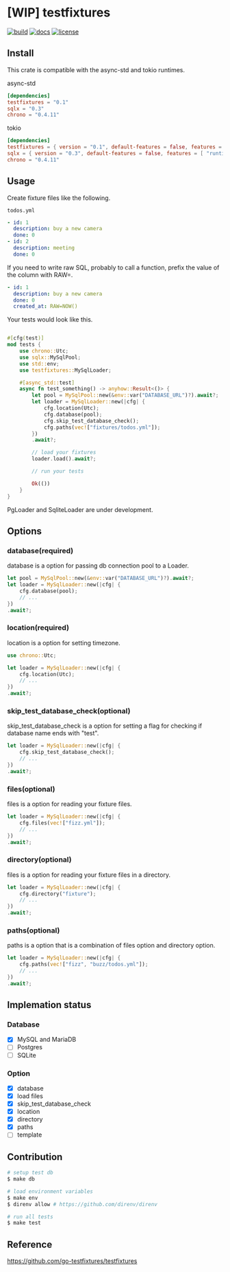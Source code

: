 # [WIP] testfixtures

[![build]](https://github.com/TaKO8Ki/testfixtures/actions) [![docs]](#) [![license]](https://github.com/TaKO8Ki/testfixtures/blob/master/LICENSE) 

[build]: https://img.shields.io/github/workflow/status/TaKO8Ki/testfixtures/CI/master?logo=github
[license]: https://img.shields.io/github/license/TaKO8Ki/testfixtures
[docs]: https://img.shields.io/badge/docs.rs-testfixtures-8da0cb?labelColor=555555&logo=rust

## Install

This crate is compatible with the async-std and tokio runtimes.

async-std

```toml
[dependencies]
testfixtures = "0.1"
sqlx = "0.3"
chrono = "0.4.11"
```

tokio

```toml
[dependencies]
testfixtures = { version = "0.1", default-features = false, features = [ "runtime-tokio" ] }
sqlx = { version = "0.3", default-features = false, features = [ "runtime-tokio", "macros" ] }
chrono = "0.4.11"
```

## Usage

Create fixture files like the following.

`todos.yml`
```yml
- id: 1
  description: buy a new camera
  done: 0
- id: 2
  description: meeting
  done: 0
```

If you need to write raw SQL, probably to call a function, prefix the value of the column with RAW=.

```yml
- id: 1
  description: buy a new camera
  done: 0
  created_at: RAW=NOW()
```

Your tests would look like this.

```rust

#[cfg(test)]
mod tests {
    use chrono::Utc;
    use sqlx::MySqlPool;
    use std::env;
    use testfixtures::MySqlLoader;

    #[async_std::test]
    async fn test_something() -> anyhow::Result<()> {
        let pool = MySqlPool::new(&env::var("DATABASE_URL")?).await?;
        let loader = MySqlLoader::new(|cfg| {
            cfg.location(Utc);
            cfg.database(pool);
            cfg.skip_test_database_check();
            cfg.paths(vec!["fixtures/todos.yml"]);
        })
        .await?;

        // load your fixtures
        loader.load().await?;

        // run your tests

        Ok(())
    }
}

```

PgLoader and SqliteLoader are under development.

## Options

### database(required)
database is a option for passing db connection pool to a Loader.

```rust
let pool = MySqlPool::new(&env::var("DATABASE_URL")?).await?;
let loader = MySqlLoader::new(|cfg| {
    cfg.database(pool);
    // ...
})
.await?;
```

### location(required)
location is a option for setting timezone.

```rust
use chrono::Utc;

let loader = MySqlLoader::new(|cfg| {
    cfg.location(Utc);
    // ...
})
.await?;
```

### skip_test_database_check(optional)
skip_test_database_check is a option for setting a flag for checking if database name ends with "test".

```rust
let loader = MySqlLoader::new(|cfg| {
    cfg.skip_test_database_check();
    // ...
})
.await?;
```

### files(optional)
files is a option for reading your fixture files.

```rust
let loader = MySqlLoader::new(|cfg| {
    cfg.files(vec!["fizz.yml"]);
    // ...
})
.await?;
```

### directory(optional)
files is a option for reading your fixture files in a directory.

```rust
let loader = MySqlLoader::new(|cfg| {
    cfg.directory("fixture");
    // ...
})
.await?;
```

### paths(optional)
paths is a option that is a combination of files option and directory option.

```rust
let loader = MySqlLoader::new(|cfg| {
    cfg.paths(vec!["fizz", "buzz/todos.yml"]);
    // ...
})
.await?;
```

## Implemation status
### Database
- [x] MySQL and MariaDB
- [ ] Postgres
- [ ] SQLite

### Option
- [x] database
- [x] load files
- [x] skip_test_database_check
- [x] location
- [x] directory
- [x] paths
- [ ] template

## Contribution

```sh
# setup test db
$ make db

# load environment variables
$ make env
$ direnv allow # https://github.com/direnv/direnv

# run all tests
$ make test
```

## Reference
https://github.com/go-testfixtures/testfixtures
